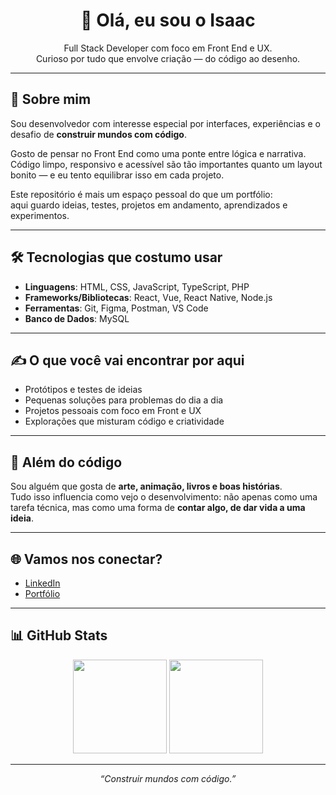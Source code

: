 <h1 align="center">👋 Olá, eu sou o Isaac</h1>

<p align="center">
  Full Stack Developer com foco em Front End e UX.<br>
  Curioso por tudo que envolve criação — do código ao desenho.
</p>

---

## 🧭 Sobre mim

Sou desenvolvedor com interesse especial por interfaces, experiências e o desafio de **construir mundos com código**.

Gosto de pensar no Front End como uma ponte entre lógica e narrativa. Código limpo, responsivo e acessível são tão importantes quanto um layout bonito — e eu tento equilibrar isso em cada projeto.

Este repositório é mais um espaço pessoal do que um portfólio:  
aqui guardo ideias, testes, projetos em andamento, aprendizados e experimentos.

---

## 🛠️ Tecnologias que costumo usar

- **Linguagens**: HTML, CSS, JavaScript, TypeScript, PHP  
- **Frameworks/Bibliotecas**: React, Vue, React Native, Node.js  
- **Ferramentas**: Git, Figma, Postman, VS Code  
- **Banco de Dados**: MySQL

---

## ✍️ O que você vai encontrar por aqui

- Protótipos e testes de ideias
- Pequenas soluções para problemas do dia a dia
- Projetos pessoais com foco em Front e UX
- Explorações que misturam código e criatividade

---

## 🎨 Além do código

Sou alguém que gosta de **arte, animação, livros e boas histórias**.  
Tudo isso influencia como vejo o desenvolvimento: não apenas como uma tarefa técnica, mas como uma forma de **contar algo, de dar vida a uma ideia**.

---

## 🌐 Vamos nos conectar?

- [LinkedIn]([https://linkedin.com/in/isaac-dev](https://www.linkedin.com/in/isaacnreis/))
- [Portfólio]([https://isaac.dev](https://isaacnreis.github.io/portfolio-n/))

---

## 📊 GitHub Stats

<p align="center">
  <img src="https://github-readme-stats.vercel.app/api?username=isaac-dev&show_icons=true&theme=tokyonight" height="150"/>
  <img src="https://github-readme-stats.vercel.app/api/top-langs/?username=isaac-dev&layout=compact&theme=tokyonight" height="150"/>
</p>

---

<p align="center">
  <i>“Construir mundos com código.”</i>
</p>
